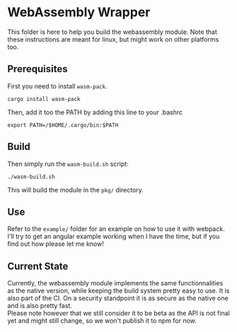 # WebAssembly Wrapper
This folder is here to help you build the webassembly module.
Note that these instructions are meant for linux, but might work on other platforms too.

## Prerequisites
First you need to install `wasm-pack`.
```
cargo install wasm-pack
```
Then, add it too the PATH by adding this line to your .bashrc
```
export PATH=/$HOME/.cargo/bin:$PATH
```

## Build
Then simply run the `wasm-build.sh` script:
```
./wasm-build.sh
```

This will build the module in the `pkg/` directory.

## Use
Refer to the `example/` folder for an example on how to use it with webpack. I'll try to get an angular example working when I have the time, but if you find out how please let me know!

## Current State
Currently, the webassembly module implements the same functionnalities as the native version, while keeping the build system pretty easy to use. It is also part of the CI. On a security standpoint it is as secure as the native one and is also pretty fast.  
Please note however that we still consider it to be beta as the API is not final yet and might still change, so we won't publish it to npm for now.